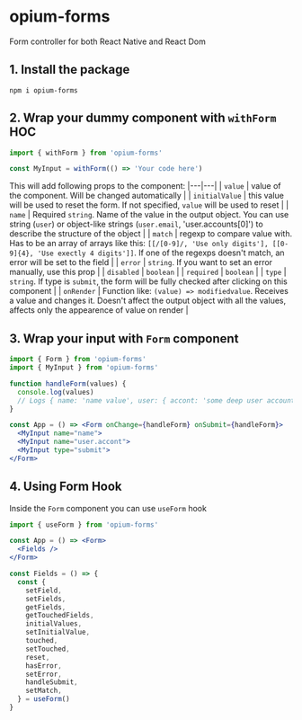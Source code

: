 # opium-forms
Form controller for both React Native and React Dom

## 1. Install the package
```
npm i opium-forms
```

## 2. Wrap your dummy component with `withForm` HOC
```jsx
import { withForm } from 'opium-forms'

const MyInput = withForm(() => 'Your code here')
```

This will add following props to the component:
|---|---|
| `value` | value of the component. Will be changed automatically |
| `initialValue` | this value will be used to reset the form. If not specified, `value` will be used to reset |
| `name` | Required `string`. Name of the value in the output object. You can use string (`user`) or object-like strings (`user.email`, 'user.accounts[0]') to describe the structure of the object |
| `match` | regexp to compare value with. Has to be an array of arrays like this: `[[/[0-9]/, 'Use only digits'], [[0-9]{4}, 'Use exectly 4 digits']]`. If one of the regexps doesn't match, an error will be set to the field |
| `error` | `string`. If you want to set an error manually, use this prop |
| `disabled` | `boolean` |
| `required` | `boolean` |
| `type` | `string`. If type is `submit`, the form will be fully checked after clicking on this component |
| `onRender` | Function like: `(value) => modifiedvalue`. Receives a value and changes it. Doesn't affect the output object with all the values, affects only the appearence of value on render |

## 3. Wrap your input with `Form` component
```jsx
import { Form } from 'opium-forms'
import { MyInput } from 'opium-forms'

function handleForm(values) {
  console.log(values)
  // Logs { name: 'name value', user: { accont: 'some deep user account value' } }
}

const App = () => <Form onChange={handleForm} onSubmit={handleForm}>
  <MyInput name="name">
  <MyInput name="user.accont">
  <MyInput type="submit">
</Form>
```

## 4. Using Form Hook
Inside the `Form` component you can use `useForm` hook
```jsx
import { useForm } from 'opium-forms'

const App = () => <Form>
  <Fields />
</Form>

const Fields = () => {
  const {
    setField,
    setFields,
    getFields,
    getTouchedFields,
    initialValues,
    setInitialValue,
    touched,
    setTouched,
    reset,
    hasError,
    setError,
    handleSubmit,
    setMatch,
  } = useForm()
}
```